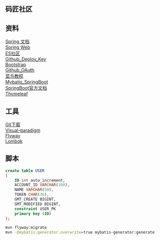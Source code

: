 ## 码匠社区

## 资料
[Spring 文档](https://spring.io/guides)  
[Spring Web](https://spring.io/guides/gs/serving-web-content/)  
[ES社区](https://elasticsearch.cn/explore)  
[Github_Deploy_Key](https://developer.github.com/v3/guides/managing-deploy-keys/#deploy-keys)  
[Bootstrap](https://v3.bootcss.com/getting-started/)  
[Github_OAuth](https://developer.github.com/apps/building-oauth-apps/creating-an-oauth-app/)  
[菜鸟教程](https://www.runoob.com/)  
[Mybatis_SpringBoot](http://mybatis.org/spring-boot-starter/mybatis-spring-boot-autoconfigure/)  
[SpringBoot官方文档](https://docs.spring.io/spring-boot/docs/current/reference/html/spring-boot-features.html#boot-features)  
[Thymeleaf](https://www.thymeleaf.org/doc/tutorials/3.0/usingthymeleaf.html)  

## 工具
[Git下载](https://git-scm.com/download)  
[Visual-paradigm](https://www.visual-paradigm.com)   
[Flyway](https://flywaydb.org/getstarted/firststeps/maven)    
[Lombok](https://projectlombok.org/)  

## 脚本
```sql
create table USER
(
	ID int auto_increment,
	ACCOUNT_ID VARCHAR(100),
	NAME VARCHAR(50),
	TOKEN CHAR(36),
	GMT_CREATE BIGINT,
	GMT_MODIFIED BIGINT,
	constraint USER_PK
	primary key (ID)
);
```
```bash
mvn flyway:migrate   
mvn -Dmybatis.generator.overwrite=true mybatis-generator:generate
```